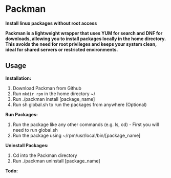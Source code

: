# Packman
**Install linux packages without root access**

**Packman is a lightweight wrapper that uses YUM for search and DNF for downloads, allowing you to install packages locally in the home directory.
This avoids the need for root privileges and keeps your system clean, ideal for shared servers or restricted environments.**

## Usage

**Installation:**

1. Download Packman from Github
2. Run `mkdir rpm` in the home directory ~/
3. Run ./packman install [package_name]
4. Run sh global.sh to run the packages from anywhere (Optional)
   
**Run Packages:**
1. Run the package like any other commands (e.g. ls, cd) - First you will need to run global.sh
2. Run the package using ~/rpm/usr/local/bin/[package_name]

**Uninstall Packages:**
1. Cd into the Packman directory
2. Run ./packman uninstall [package_name] 

**Todo:**
